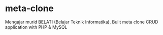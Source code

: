 # meta-clone
Mengajar murid BELATI (Belajar Teknik Informatika), Built meta clone CRUD application with PHP & MySQL
